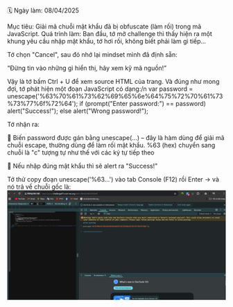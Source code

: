 🗓 Ngày làm: 08/04/2025

Mục tiêu:
Giải mã chuỗi mật khẩu đã bị obfuscate (làm rối) trong mã JavaScript.
Quá trình làm:
Ban đầu, tớ mở challenge thì thấy hiện ra một khung yêu cầu nhập mật khẩu, tớ hơi rối, không biết phải làm gì tiếp...

Tớ chọn "Cancel", sau đó nhớ lại mindset mình đã định sẵn:

“Đừng tin vào những gì hiển thị, hãy xem kỹ mã nguồn!”

Vậy là tớ bấm Ctrl + U để xem source HTML của trang. Và đúng như mong đợi, tớ phát hiện một đoạn JavaScript có dạng:/n
   var password = unescape('%63%70%61%73%62%69%65%6e%64%75%72%70%61%73%73%77%6f%72%64');
      if (prompt("Enter password:") == password) alert("Success!");
      else alert("Wrong password!");

Tớ nhận ra:

   🔸 Biến password được gán bằng unescape(...) – đây là hàm dùng để giải mã chuỗi escape, thường dùng để làm rối mật khẩu. %63 (hex) chuyển sang chuỗi là "c" tượng tự như thế với các ký tự tiếp theo

   🔸 Nếu nhập đúng mật khẩu thì sẽ alert ra "Success!"

Tớ thử copy đoạn unescape('%63...') vào tab Console (F12) rồi Enter → và nó trả về chuỗi gốc là:
![console giải mã](https://github.com/monkey1112004/writeups-ctf/raw/main/root-me/Web-client/images/Javascript_Obfuscation_1.png)


